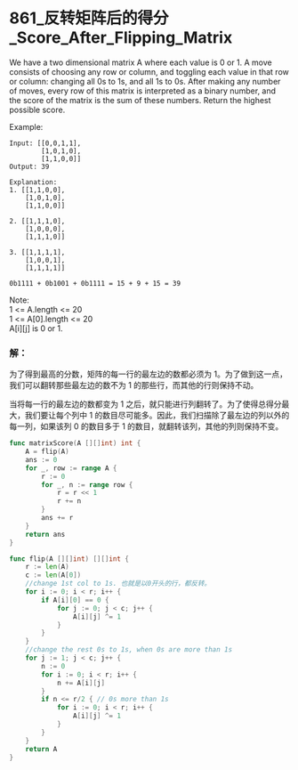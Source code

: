 # 861_反转矩阵后的得分_Score_After_Flipping_Matrix

We have a two dimensional matrix A where each value is 0 or 1. A move consists of choosing any row or column, and toggling each value in that row or column: changing all 0s to 1s, and all 1s to 0s. After making any number of moves, every row of this matrix is interpreted as a binary number, and the score of the matrix is the sum of these numbers. Return the highest possible score.

Example: 

    Input: [[0,0,1,1],
            [1,0,1,0],
            [1,1,0,0]]  
    Output: 39  
    
    Explanation:
    1. [[1,1,0,0],
        [1,0,1,0],
        [1,1,0,0]]  

    2. [[1,1,1,0],
        [1,0,0,0],
        [1,1,1,0]]   

    3. [[1,1,1,1],
        [1,0,0,1],
        [1,1,1,1]]  

    0b1111 + 0b1001 + 0b1111 = 15 + 9 + 15 = 39  
 
Note:  
1 <= A.length <= 20  
1 <= A[0].length <= 20  
A[i][j] is 0 or 1.  

### 解：

为了得到最高的分数，矩阵的每一行的最左边的数都必须为 1。为了做到这一点，我们可以翻转那些最左边的数不为 1 的那些行，而其他的行则保持不动。

当将每一行的最左边的数都变为 1 之后，就只能进行列翻转了。为了使得总得分最大，我们要让每个列中 1 的数目尽可能多。因此，我们扫描除了最左边的列以外的每一列，如果该列 0 的数目多于 1 的数目，就翻转该列，其他的列则保持不变。

```go
func matrixScore(A [][]int) int {
    A = flip(A)
    ans := 0
    for _, row := range A {
        r := 0
        for _, n := range row {
            r = r << 1
            r += n
        }
        ans += r
    }
    return ans
}

func flip(A [][]int) [][]int {
    r := len(A)
    c := len(A[0])
    //change 1st col to 1s. 也就是以0开头的行，都反转。
    for i := 0; i < r; i++ {
        if A[i][0] == 0 {
            for j := 0; j < c; j++ {
                A[i][j] ^= 1
            }
        }
    }
    //change the rest 0s to 1s, when 0s are more than 1s
    for j := 1; j < c; j++ {
        n := 0
        for i := 0; i < r; i++ {
            n += A[i][j]
        }
        if n <= r/2 { // 0s more than 1s
            for i := 0; i < r; i++ {
                A[i][j] ^= 1
            }
        }
    }
    return A
}
```